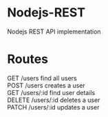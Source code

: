 # Nodejs-REST
Nodejs REST API implementation

# Routes 

GET     /users             find all users  
POST    /users             creates a user  
GET     /users/:id         find user details  
DELETE  /users/:id         deletes a user  
PATCH   /users/:id         updates a user  
